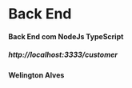 

# Back End 

#### Back End com NodeJs TypeScript


##### http://localhost:3333/customer





#### Welington Alves
